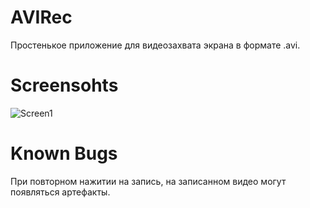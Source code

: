 # AVIRec
Простенькое приложение для видеозахвата экрана в формате .avi.

# Screensohts
![Screen1](https://i.imgur.com/rTiynOe.png)

# Known Bugs
При повторном нажитии на запись, на записанном видео могут появляться артефакты.